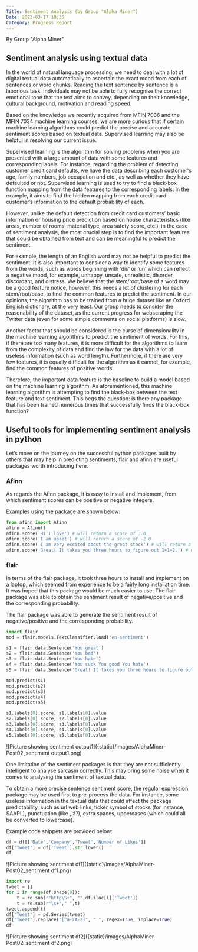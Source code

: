 ```yaml
---
Title: Sentiment Analysis (by Group "Alpha Miner")
Date: 2023-03-17 18:35
Category: Progress Report
---
```


By Group "Alpha Miner"

## Sentiment analysis using textual data

In the world of natural language processing, we need to deal with a lot of digital textual data automatically to ascertain the exact mood from each of sentences or word chunks. Reading the text sentence by sentence is a laborious task. Individuals may not be able to fully recognise the correct emotional tone that the text aims to convey, depending on their knowledge, cultural background, motivation and reading speed.

Based on the knowledge we recently acquired from MFIN 7036 and the MFIN 7034 machine learning courses, we are more curious that if certain machine learning algorithms could predict the precise and accurate sentiment scores based on textual data. Supervised learning may also be helpful in resolving our current issue. 

Supervised learning is the algorithm for solving problems when you are presented with a large amount of data with some features and corresponding labels. For instance, regarding the problem of detecting customer credit card defaults, we have the data describing each customer's age, family numbers, job occupation and etc., as well as whether they have defaulted or not. Supervised learning is used to try to find a black-box function mapping from the data features to the corresponding labels: in the example, it aims to find the hidden mapping from each credit card customer’s information to the default probability of each. 

However, unlike the default detection from credit card customers’ basic information or housing price prediction based on house characteristics (like areas, number of rooms, material type, area safety score, etc.), in the case of sentiment analysis, the most crucial step is to find the important features that could be obtained from text and can be meaningful to predict the sentiment. 

For example, the length of an English word may not be helpful to predict the sentiment. It is also important to consider a way to identify some features from the words, such as words beginning with ‘dis’ or ‘un’ which can reflect a negative mood, for example, unhappy, unsafe, unrealistic, disorder, discordant, and distress. We believe that the stem/root/base of a word may be a good feature notice, however, this needs a lot of clustering for each stem/root/base, to find the common features to predict the sentiment. In our opinions, the algorithm has to be trained from a huge dataset like an Oxford English dictionary, at the very least. Our group needs to consider the reasonability of the dataset, as the current progress for webscraping the Twitter data (even for some simple comments on social platforms) is slow. 

Another factor that should be considered is the curse of dimensionality in the machine learning algorithms to predict the sentiment of words. For this, if there are too many features, it is more difficult for the algorithms to learn from the complexity of data and find the law for the data with a lot of useless information (such as word length). Furthermore, if there are very few features, it is equally difficult for the algorithm as it cannot, for example, find the common features of positive words. 

Therefore, the important data feature is the baseline to build a model based on the machine learning algorithm. As aforementioned, this machine learning algorithm is attempting to find the black-box between the text feature and text sentiment. This begs the question: is there any package that has been trained numerous times that successfully finds the black-box function?

## Useful tools for implementing sentiment analysis in python

Let’s move on the journey on the successful python packages built by others that may help in predicting sentiments, flair and afinn are useful packages worth introducing here. 

### Afinn

As regards the Afinn package, it is easy to install and implement, from which sentiment scores can be positive or negative integers. 

Examples using the package are shown below: 

```python
from afinn import Afinn
afinn = Afinn()
afinn.score('Hi I love') # will return a score of 3.0
afinn.score('I am upset') # will return a score of -2.0
afinn.score('I am very excited about the great stock') # will return a score of 6.0
afinn.score('Great! It takes you three hours to figure out 1+1=2.') # will return a score of 3.0
```

### flair

In terms of the flair package, it took three hours to install and implement on a laptop, which seemed from experience to be a fairly long installation time. It was hoped that this package would be much easier to use. The flair package was able to obtain the sentiment result of negative/positive and the corresponding probability. 

The flair package was able to generate the sentiment result of negative/positive and the corresponding probability. 

```python
import flair
mod = flair.models.TextClassifier.load('en-sentiment')

s1 = flair.data.Sentence('You great')
s2 = flair.data.Sentence('You bad')
s3 = flair.data.Sentence('You hate')
s4 = flair.data.Sentence('You suck You good You hate')
s5 = flair.data.Sentence('Great! It takes you three hours to figure out 1+1=2.')

mod.predict(s1)
mod.predict(s2)
mod.predict(s3)
mod.predict(s4)
mod.predict(s5)

s1.labels[0].score, s1.labels[0].value
s2.labels[0].score, s2.labels[0].value
s3.labels[0].score, s3.labels[0].value
s4.labels[0].score, s4.labels[0].value
s5.labels[0].score, s5.labels[0].value
```
 ![Picture showing sentiment output1]({static}/images/AlphaMiner-Post02_sentiment output1.png)


One limitation of the sentiment packages is that they are not sufficiently intelligent to analyse sarcasm correctly. This may bring some noise when it comes to analysing the sentiment of textual data. 

To obtain a more precise sentence sentiment score, the regular expression package may be used first to pre-process the data. For instance, some useless information in the textual data that could affect the package predictability, such as url web links, ticker symbol of stocks (for instance, $AAPL), punctuation (like ,.:!?), extra spaces, uppercases (which could all be converted to lowercase).

Example code snippets are provided below: 

```python
df = df[['Date','Company','Tweet','Number of Likes']]
df['Tweet'] = df['Tweet'].str.lower()
df
```
 ![Picture showing sentiment df1]({static}/images/AlphaMiner-Post02_sentiment df1.png)


```python
import re
tweet = []
for i in range(df.shape[0]):
    t = re.sub(r"http\S+", "",df.iloc[i]['Tweet'])
    t = re.sub(r"\s+"," ",t)
tweet.append(t)
df['Tweet'] = pd.Series(tweet)
df['Tweet'].replace("[^a-zA-Z]", " ", regex=True, inplace=True)
df
```
 ![Picture showing sentiment df2]({static}/images/AlphaMiner-Post02_sentiment df2.png)
